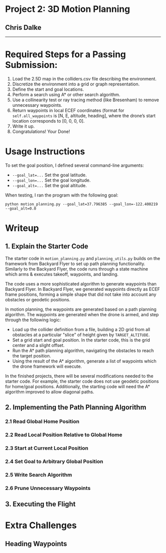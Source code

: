 # Project 2: 3D Motion Planning
## Chris Dalke

---


# Required Steps for a Passing Submission:
1. Load the 2.5D map in the colliders.csv file describing the environment.
2. Discretize the environment into a grid or graph representation.
3. Define the start and goal locations.
4. Perform a search using A* or other search algorithm.
5. Use a collinearity test or ray tracing method (like Bresenham) to remove unnecessary waypoints.
6. Return waypoints in local ECEF coordinates (format for `self.all_waypoints` is [N, E, altitude, heading], where the drone’s start location corresponds to [0, 0, 0, 0].
7. Write it up.
8. Congratulations!  Your Done!

# Usage Instructions

To set the goal position, I defined several command-line arguments:
- `--goal_lat=...` Set the goal latitude.
- `--goal_lon=...` Set the goal longitude.
- `--goal_alt=...` Set the goal altitude.

When testing, I ran the program with the following goal:

```
python motion_planning.py --goal_lat=37.796385 --goal_lon=-122.400219 --goal_alt=0.0
```

# Writeup

## 1. Explain the Starter Code
The starter code in `motion_planning.py` and `planning_utils.py` builds on the framework from Backyard Flyer to set up path planning functionality. Similarly to the Backyard Flyer, the code runs through a state machine which arms & executes takeoff, waypoints, and landing.

The code uses a more sophisticated algorithm to generate waypoints than Backyard Flyer. In Backyard Flyer, we generated waypoints directly as ECEF frame positions, forming a simple shape that did not take into account any obstacles or geodetic positions.

In motion planning, the waypoints are generated based on a path planning algorithm. The waypoints are generated when the drone is armed, and step through the following logic:

- Load up the collider definition from a file, building a 2D grid from all obstacles at a particular "slice" of height given by `TARGET_ALTITUDE`.
- Set a grid start and goal position. In the starter code, this is the grid center and a slight offset.
- Run the A* path planning algorithm, navigating the obstacles to reach the target position.
- Using the result of the A* algorithm, generate a list of waypoints which the drone framework will execute.

In the finished projects, there will be several modifications needed to the starter code. For example, the starter code does not use geodetic positions for home/goal positions. Additionally, the starting code will need the A* algorithm improved to allow diagonal paths.

## 2. Implementing the Path Planning Algorithm

### 2.1 Read Global Home Position

### 2.2 Read Local Position Relative to Global Home

### 2.3 Start at Current Local Position

### 2.4 Set Goal to Arbitrary Global Position

### 2.5 Write Search Algorithm

### 2.6 Prune Unnecessary Waypoints

## 3. Executing the Flight


# Extra Challenges

## Heading Waypoints
